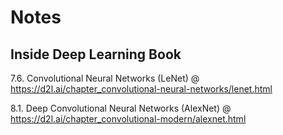 # Notes



## Inside Deep Learning Book

7.6. Convolutional Neural Networks (LeNet) @
<https://d2l.ai/chapter_convolutional-neural-networks/lenet.html>

8.1. Deep Convolutional Neural Networks (AlexNet)
@ <https://d2l.ai/chapter_convolutional-modern/alexnet.html>


